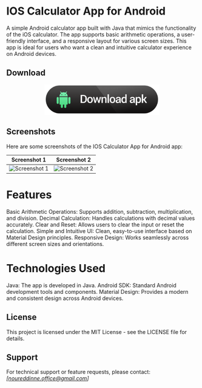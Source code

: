 # IOS Calculator App for Android

A simple Android calculator app built with Java that mimics the functionality of the iOS calculator. The app supports basic arithmetic operations, a user-friendly interface, and a responsive layout for various screen sizes. This app is ideal for users who want a clean and intuitive calculator experience on Android devices.

## Download

<p align="center">
    <a href="https://github.com/noureddinelaghribe/Calculator-iOS-16/raw/refs/heads/main/app/release/app-release.apk">
        <img src="https://raw.githubusercontent.com/noureddinelaghribe/WriteFlow/refs/heads/main/download_apk.png" alt="Get it on Google Play" height="80">
    </a>
</p>

## Screenshots

Here are some screenshots of the IOS Calculator App for Android app:

| Screenshot 1 | Screenshot 2 |
|--------------|--------------|
| ![Screenshot 1](https://raw.githubusercontent.com/noureddinne21/Calculator-iOS-16/refs/heads/main/Screenshot_2024-11-05-19-31-14-223_com.example.calculator.jpg) | ![Screenshot 2](https://raw.githubusercontent.com/noureddinne21/Calculator-iOS-16/refs/heads/main/Screenshot_2024-11-05-19-31-45-720_com.example.calculator.jpg) |


# Features

Basic Arithmetic Operations: Supports addition, subtraction, multiplication, and division.
Decimal Calculation: Handles calculations with decimal values accurately.
Clear and Reset: Allows users to clear the input or reset the calculation.
Simple and Intuitive UI: Clean, easy-to-use interface based on Material Design principles.
Responsive Design: Works seamlessly across different screen sizes and orientations.

# Technologies Used

Java: The app is developed in Java.
Android SDK: Standard Android development tools and components.
Material Design: Provides a modern and consistent design across Android devices.

## License

This project is licensed under the MIT License - see the LICENSE file for details.

## Support

For technical support or feature requests, please contact:
*[noureddinne.office@gmail.com]*

